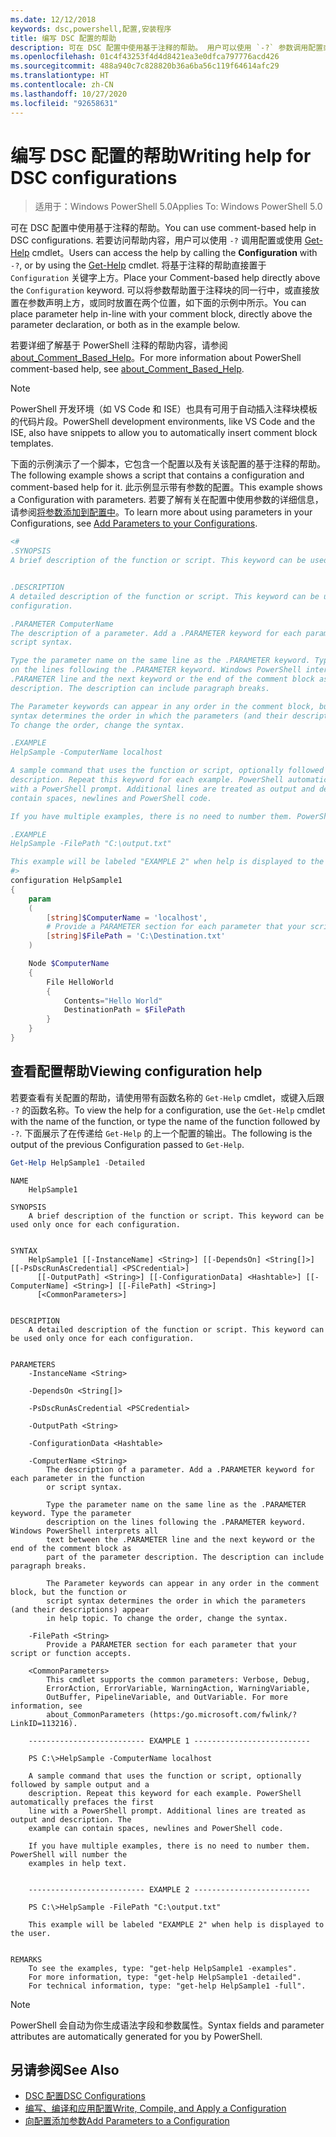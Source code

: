 ```yaml
---
ms.date: 12/12/2018
keywords: dsc,powershell,配置,安装程序
title: 编写 DSC 配置的帮助
description: 可在 DSC 配置中使用基于注释的帮助。 用户可以使用 `-?` 参数调用配置或使用 Get-Help cmdlet 来访问帮助内容。
ms.openlocfilehash: 01c4f43253f4d4d8421ea3e0dfca797776acd426
ms.sourcegitcommit: 488a940c7c828820b36a6ba56c119f64614afc29
ms.translationtype: HT
ms.contentlocale: zh-CN
ms.lasthandoff: 10/27/2020
ms.locfileid: "92658631"
---
```

# <a name="writing-help-for-dsc-configurations"></a><span data-ttu-id="f3d12-105">编写 DSC 配置的帮助</span><span class="sxs-lookup"><span data-stu-id="f3d12-105">Writing help for DSC configurations</span></span>

> <span data-ttu-id="f3d12-106">适用于：Windows PowerShell 5.0</span><span class="sxs-lookup"><span data-stu-id="f3d12-106">Applies To: Windows PowerShell 5.0</span></span>

<span data-ttu-id="f3d12-107">可在 DSC 配置中使用基于注释的帮助。</span><span class="sxs-lookup"><span data-stu-id="f3d12-107">You can use comment-based help in DSC configurations.</span></span> <span data-ttu-id="f3d12-108">若要访问帮助内容，用户可以使用 `-?` 调用配置或使用 [Get-Help](/powershell/module/Microsoft.PowerShell.Core/Get-Help) cmdlet。</span><span class="sxs-lookup"><span data-stu-id="f3d12-108">Users can access the help by calling the **Configuration** with `-?`, or by using the [Get-Help](/powershell/module/Microsoft.PowerShell.Core/Get-Help) cmdlet.</span></span> <span data-ttu-id="f3d12-109">将基于注释的帮助直接置于 `Configuration` 关键字上方。</span><span class="sxs-lookup"><span data-stu-id="f3d12-109">Place your Comment-based help directly above the `Configuration` keyword.</span></span> <span data-ttu-id="f3d12-110">可以将参数帮助置于注释块的同一行中，或直接放置在参数声明上方，或同时放置在两个位置，如下面的示例中所示。</span><span class="sxs-lookup"><span data-stu-id="f3d12-110">You can place parameter help in-line with your comment block, directly above the parameter declaration, or both as in the example below.</span></span>

<span data-ttu-id="f3d12-111">若要详细了解基于 PowerShell 注释的帮助内容，请参阅 [about_Comment_Based_Help](/powershell/module/microsoft.powershell.core/about/about_comment_based_help)。</span><span class="sxs-lookup"><span data-stu-id="f3d12-111">For more information about PowerShell comment-based help, see [about_Comment_Based_Help](/powershell/module/microsoft.powershell.core/about/about_comment_based_help).</span></span>

> [!NOTE]
> <span data-ttu-id="f3d12-112">PowerShell 开发环境（如 VS Code 和 ISE）也具有可用于自动插入注释块模板的代码片段。</span><span class="sxs-lookup"><span data-stu-id="f3d12-112">PowerShell development environments, like VS Code and the ISE, also have snippets to allow you to automatically insert comment block templates.</span></span>

<span data-ttu-id="f3d12-113">下面的示例演示了一个脚本，它包含一个配置以及有关该配置的基于注释的帮助。</span><span class="sxs-lookup"><span data-stu-id="f3d12-113">The following example shows a script that contains a configuration and comment-based help for it.</span></span>
<span data-ttu-id="f3d12-114">此示例显示带有参数的配置。</span><span class="sxs-lookup"><span data-stu-id="f3d12-114">This example shows a Configuration with parameters.</span></span> <span data-ttu-id="f3d12-115">若要了解有关在配置中使用参数的详细信息，请参阅[将参数添加到配置中](add-parameters-to-a-configuration.md)。</span><span class="sxs-lookup"><span data-stu-id="f3d12-115">To learn more about using parameters in your Configurations, see [Add Parameters to your Configurations](add-parameters-to-a-configuration.md).</span></span>

```powershell
<#
.SYNOPSIS
A brief description of the function or script. This keyword can be used only once for each configuration.


.DESCRIPTION
A detailed description of the function or script. This keyword can be used only once for each
configuration.

.PARAMETER ComputerName
The description of a parameter. Add a .PARAMETER keyword for each parameter in the function or
script syntax.

Type the parameter name on the same line as the .PARAMETER keyword. Type the parameter description
on the lines following the .PARAMETER keyword. Windows PowerShell interprets all text between the
.PARAMETER line and the next keyword or the end of the comment block as part of the parameter
description. The description can include paragraph breaks.

The Parameter keywords can appear in any order in the comment block, but the function or script
syntax determines the order in which the parameters (and their descriptions) appear in help topic.
To change the order, change the syntax.

.EXAMPLE
HelpSample -ComputerName localhost

A sample command that uses the function or script, optionally followed by sample output and a
description. Repeat this keyword for each example. PowerShell automatically prefaces the first line
with a PowerShell prompt. Additional lines are treated as output and description. The example can
contain spaces, newlines and PowerShell code.

If you have multiple examples, there is no need to number them. PowerShell will number the examples in help text.

.EXAMPLE
HelpSample -FilePath "C:\output.txt"

This example will be labeled "EXAMPLE 2" when help is displayed to the user.
#>
configuration HelpSample1
{
    param
    (
        [string]$ComputerName = 'localhost',
        # Provide a PARAMETER section for each parameter that your script or function accepts.
        [string]$FilePath = 'C:\Destination.txt'
    )

    Node $ComputerName
    {
        File HelloWorld
        {
            Contents="Hello World"
            DestinationPath = $FilePath
        }
    }
}
```

## <a name="viewing-configuration-help"></a><span data-ttu-id="f3d12-116">查看配置帮助</span><span class="sxs-lookup"><span data-stu-id="f3d12-116">Viewing configuration help</span></span>

<span data-ttu-id="f3d12-117">若要查看有关配置的帮助，请使用带有函数名称的 `Get-Help` cmdlet，或键入后跟 `-?` 的函数名称。</span><span class="sxs-lookup"><span data-stu-id="f3d12-117">To view the help for a configuration, use the `Get-Help` cmdlet with the name of the function, or type the name of the function followed by `-?`.</span></span> <span data-ttu-id="f3d12-118">下面展示了在传递给 `Get-Help` 的上一个配置的输出。</span><span class="sxs-lookup"><span data-stu-id="f3d12-118">The following is the output of the previous Configuration passed to `Get-Help`.</span></span>

```powershell
Get-Help HelpSample1 -Detailed
```

```Output
NAME
    HelpSample1

SYNOPSIS
    A brief description of the function or script. This keyword can be used only once for each configuration.


SYNTAX
    HelpSample1 [[-InstanceName] <String>] [[-DependsOn] <String[]>] [[-PsDscRunAsCredential] <PSCredential>]
      [[-OutputPath] <String>] [[-ConfigurationData] <Hashtable>] [[-ComputerName] <String>] [[-FilePath] <String>]
      [<CommonParameters>]


DESCRIPTION
    A detailed description of the function or script. This keyword can be used only once for each configuration.


PARAMETERS
    -InstanceName <String>

    -DependsOn <String[]>

    -PsDscRunAsCredential <PSCredential>

    -OutputPath <String>

    -ConfigurationData <Hashtable>

    -ComputerName <String>
        The description of a parameter. Add a .PARAMETER keyword for each parameter in the function
        or script syntax.

        Type the parameter name on the same line as the .PARAMETER keyword. Type the parameter
        description on the lines following the .PARAMETER keyword. Windows PowerShell interprets all
        text between the .PARAMETER line and the next keyword or the end of the comment block as
        part of the parameter description. The description can include paragraph breaks.

        The Parameter keywords can appear in any order in the comment block, but the function or
        script syntax determines the order in which the parameters (and their descriptions) appear
        in help topic. To change the order, change the syntax.

    -FilePath <String>
        Provide a PARAMETER section for each parameter that your script or function accepts.

    <CommonParameters>
        This cmdlet supports the common parameters: Verbose, Debug,
        ErrorAction, ErrorVariable, WarningAction, WarningVariable,
        OutBuffer, PipelineVariable, and OutVariable. For more information, see
        about_CommonParameters (https:/go.microsoft.com/fwlink/?LinkID=113216).

    -------------------------- EXAMPLE 1 --------------------------

    PS C:\>HelpSample -ComputerName localhost

    A sample command that uses the function or script, optionally followed by sample output and a
    description. Repeat this keyword for each example. PowerShell automatically prefaces the first
    line with a PowerShell prompt. Additional lines are treated as output and description. The
    example can contain spaces, newlines and PowerShell code.

    If you have multiple examples, there is no need to number them. PowerShell will number the
    examples in help text.


    -------------------------- EXAMPLE 2 --------------------------

    PS C:\>HelpSample -FilePath "C:\output.txt"

    This example will be labeled "EXAMPLE 2" when help is displayed to the user.


REMARKS
    To see the examples, type: "get-help HelpSample1 -examples".
    For more information, type: "get-help HelpSample1 -detailed".
    For technical information, type: "get-help HelpSample1 -full".
```

> [!NOTE]
> <span data-ttu-id="f3d12-119">PowerShell 会自动为你生成语法字段和参数属性。</span><span class="sxs-lookup"><span data-stu-id="f3d12-119">Syntax fields and parameter attributes are automatically generated for you by PowerShell.</span></span>

## <a name="see-also"></a><span data-ttu-id="f3d12-120">另请参阅</span><span class="sxs-lookup"><span data-stu-id="f3d12-120">See Also</span></span>

- [<span data-ttu-id="f3d12-121">DSC 配置</span><span class="sxs-lookup"><span data-stu-id="f3d12-121">DSC Configurations</span></span>](configurations.md)
- [<span data-ttu-id="f3d12-122">编写、编译和应用配置</span><span class="sxs-lookup"><span data-stu-id="f3d12-122">Write, Compile, and Apply a Configuration</span></span>](write-compile-apply-configuration.md)
- [<span data-ttu-id="f3d12-123">向配置添加参数</span><span class="sxs-lookup"><span data-stu-id="f3d12-123">Add Parameters to a Configuration</span></span>](add-parameters-to-a-configuration.md)
